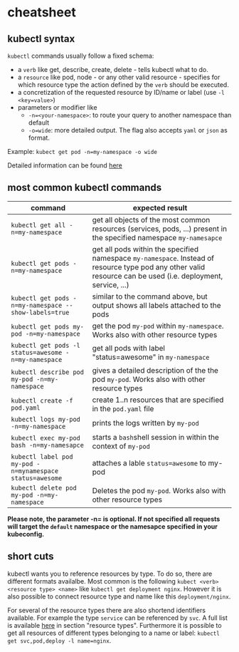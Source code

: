 # cheatsheet

## kubectl syntax
`kubectl` commands usually follow a fixed schema:

* a `verb` like get, describe, create, delete - tells kubectl what to do.
* a `resource` like pod, node - or any other valid resource - specifies for which resource type the action defined by the `verb` should be executed.
* a concretization of the requested resource by ID/name or label (use `-l <key=value>`)
* parameters or modifier like
  * `-n=<your-namespace>`: to route your query to another namespace than default
  * `-o=wide`: more detailed output. The flag also accepts `yaml` or `json` as format.

Example: `kubect get pod -n=my-namespace -o wide`

Detailed information can be found [here](https://kubernetes.io/docs/user-guide/kubectl-overview/)

## most common kubectl commands

| command | expected result |
| --- | ---|
| `kubectl get all -n=my-namespace` | get all objects of the most common resources (services, pods, ...) present in the specified namespace `my-namesapce`
| `kubectl get pods -n=my-namespace`| get all pods within the specified namespace `my-namespace`. Instead of resource type pod any other valid resource can be used (i.e. deployment, service, ...) |
| `kubectl get pods -n=my-namespace --show-labels=true`| similar to the command above, but output shows all labels attached to the pods |
| `kubectl get pods my-pod -n=my-namespace` | get the pod `my-pod` within `my-namespace`. Works also with other resource types |
| `kubectl get pods -l status=awesome -n=my-namespace`| get all pods with label "status=awesome" in `my-namespace` |
| `kubectl describe pod my-pod -n=my-namespace` | gives a detailed description of the the pod `my-pod`. Works also with other resource types|
| `kubectl create -f pod.yaml` | create 1..n resources that are specified in the `pod.yaml` file |
| `kubectl logs my-pod -n=my-namespace`| prints the logs written by `my-pod`|
| `kubectl exec my-pod bash -n=my-namesapce` | starts a `bash`shell session in within the context of `my-pod`|
| `kubectl label pod my-pod -n=mynamespace status=awesome`| attaches a lable `status=awesome` to my-pod |
| `kubectl delete pod my-pod -n=my-namespace` | Deletes the pod `my-pod`. Works also with other resource types |

**Please note, the parameter -n=<namespace> is optional. If not specified all requests will target the `default` namespace or the namesapce specified in your kubeconfig.**

## short cuts
kubectl wants you to reference resources by type. To do so, there are different formats availalbe. Most common is the following `kubect <verb> <resource type> <name>` like `kubectl get deployment nginx`. However it is also possible to connect resource type and name like this `deployment/nginx`.

For several of the resource types there are also shortend identifiers available. For example the type `service` can be referenced by `svc`. A full list is available [here](https://kubernetes.io/docs/user-guide/kubectl-overview/) in section "resource types".
Furthermore it is possible to get all resources of different types belonging to a name or label: `kubectl get svc,pod,deploy -l name=nginx`.
